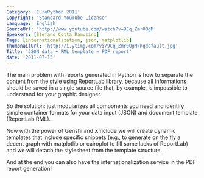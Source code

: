 ```yaml
---
Category: 'EuroPython 2011'
Copyright: 'Standard YouTube License'
Language: 'English'
SourceUrl: 'http://www.youtube.com/watch?v=9Cq_Zmr0OgM'
Speakers: [Stefano Cotta Ramusino]
Tags: [internationalization, json, matplotlib]
ThumbnailUrl: 'http://i.ytimg.com/vi/9Cq_Zmr0OgM/hqdefault.jpg'
Title: 'JSON data + RML template = PDF report'
date: '2011-07-13'
---
```

The main problem with reports generated in Python is how to separate the
content from the style using ReportLab library, because all informations
should be saved in a single source file that, by example, is impossible to
understand for your graphic designer.

So the solution: just modularizes all components you need and identify simple
container formats for your data input (JSON) and document template (ReportLab
RML).

Now with the power of Genshi and XInclude we will create dynamic templates
that include specific snippets (e.g., to generate on the fly a decent graph
with matplotlib or cairoplot to fill some lacks of ReportLab) and we will
detach the stylesheet from the template structure.

And at the end you can also have the internationalization service in the PDF
report generation!
